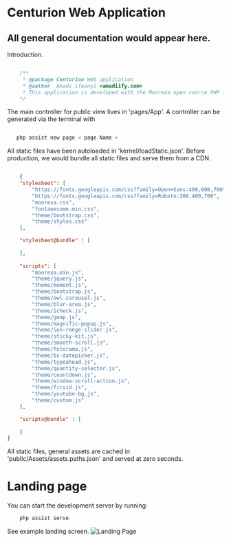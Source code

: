 # Centurion Web Application

## All general documentation would appear here.

Introduction.

```php

    /**
     * @package Centurion Web application
     * @author  Amadi ifeanyi <amadiify.com>
     * This application is developed with the Moorexa open source PHP framework, developed and managed by Fregate Software Lab.
    */
```

The main controller for public view lives in 'pages/App'. A controller can be generated via the terminal with 

```bash

   php assist new page < page Name >
```

All static files have been autoloaded in 'kernel/loadStatic.json'. Before production, we would bundle all static files and serve them from a CDN. 

```json

    {
    "stylesheet": [
        "https://fonts.googleapis.com/css?family=Open+Sans:400,600,700",
        "https://fonts.googleapis.com/css?family=Roboto:300,400,700",
        "moorexa.css",
        "fontawesome.min.css",
        "theme/bootstrap.css",
        "theme/styles.css"
    ],

    "stylesheet@bundle" : [
        
    ],
    
    "scripts": [
        "moorexa.min.js",
        "theme/jquery.js",
        "theme/moment.js",
        "theme/bootstrap.js",
        "theme/owl-carousel.js",
        "theme/blur-area.js",
        "theme/icheck.js",
        "theme/gmap.js",
        "theme/magnific-popup.js",
        "theme/ion-range-slider.js",
        "theme/sticky-kit.js",
        "theme/smooth-scroll.js",
        "theme/fotorama.js",
        "theme/bs-datepicker.js",
        "theme/typeahead.js",
        "theme/quantity-selector.js",
        "theme/countdown.js",
        "theme/window-scroll-action.js",
        "theme/fitvid.js",
        "theme/youtube-bg.js",
        "theme/custom.js"
    ],

    "scripts@bundle" : [
         
    ]
}
```

All static files, general assets are cached in 'public/Assets/assets.paths.json' and served at zero seconds.

# Landing page
You can start the development server by running:

```bash
    php assist serve
```

See example landing screen.
![Landing Page](https://github.com/amadiify/centurion/blob/master/pages/App/Static/images/promo/Screenshot.png)

